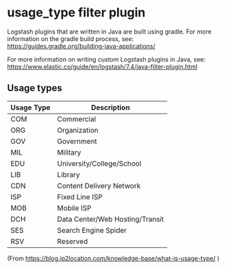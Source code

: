# usage_type filter plugin

Logstash plugins that are written in Java are built using gradle. For more information on the gradle build process, see: https://guides.gradle.org/building-java-applications/

For more information on writing custom Logstash plugins in Java, see: https://www.elastic.co/guide/en/logstash/7.4/java-filter-plugin.html


## Usage types

| Usage Type | Description |
| -----------| ------------|
| COM | Commercial |
| ORG |Organization |
| GOV |Government |
| MIL |Military |
| EDU |University/College/School |
| LIB | Library |
| CDN |Content Delivery Network |
| ISP |Fixed Line ISP |
| MOB |Mobile ISP |
| DCH |Data Center/Web Hosting/Transit |
| SES | Search Engine Spider |
| RSV |Reserved |

(From https://blog.ip2location.com/knowledge-base/what-is-usage-type/ )
